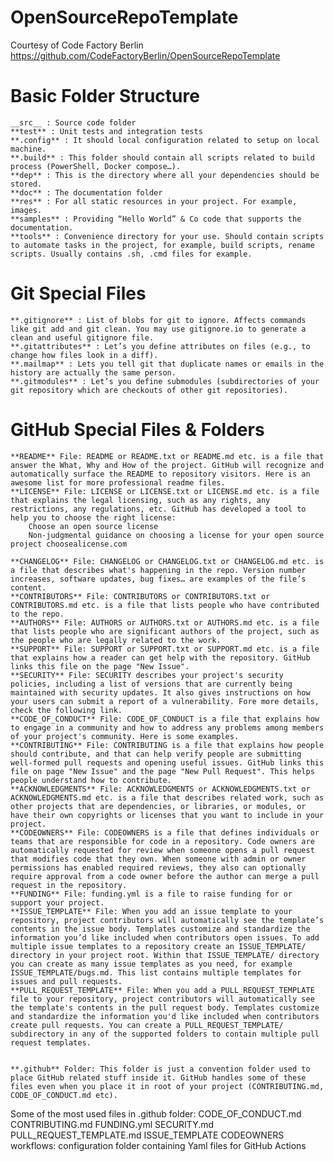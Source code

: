 # OpenSourceRepoTemplate
Courtesy of Code Factory Berlin
https://github.com/CodeFactoryBerlin/OpenSourceRepoTemplate

# Basic Folder Structure

    __src__ : Source code folder
    **test** : Unit tests and integration tests
    **.config** : It should local configuration related to setup on local machine.
    **.build** : This folder should contain all scripts related to build process (PowerShell, Docker compose…).
    **dep** : This is the directory where all your dependencies should be stored.
    **doc** : The documentation folder
    **res** : For all static resources in your project. For example, images.
    **samples** : Providing “Hello World” & Co code that supports the documentation.
    **tools** : Convenience directory for your use. Should contain scripts to automate tasks in the project, for example, build scripts, rename scripts. Usually contains .sh, .cmd files for example.
    
# Git Special Files

    **.gitignore** : List of blobs for git to ignore. Affects commands like git add and git clean. You may use gitignore.io to generate a clean and useful gitignore file.
    **.gitattributes** : Let’s you define attributes on files (e.g., to change how files look in a diff).
    **.mailmap** : Lets you tell git that duplicate names or emails in the history are actually the same person.
    **.gitmodules** : Let’s you define submodules (subdirectories of your git repository which are checkouts of other git repositories).

# GitHub Special Files & Folders

    **README** File: README or README.txt or README.md etc. is a file that answer the What, Why and How of the project. GitHub will recognize and automatically surface the README to repository visitors. Here is an awesome list for more professional readme files.
    **LICENSE** File: LICENSE or LICENSE.txt or LICENSE.md etc. is a file that explains the legal licensing, such as any rights, any restrictions, any regulations, etc. GitHub has developed a tool to help you to choose the right license:
        Choose an open source license
        Non-judgmental guidance on choosing a license for your open source project choosealicense.com

    **CHANGELOG** File: CHANGELOG or CHANGELOG.txt or CHANGELOG.md etc. is a file that describes what's happening in the repo. Version number increases, software updates, bug fixes… are examples of the file’s content.
    **CONTRIBUTORS** File: CONTRIBUTORS or CONTRIBUTORS.txt or CONTRIBUTORS.md etc. is a file that lists people who have contributed to the repo.
    **AUTHORS** File: AUTHORS or AUTHORS.txt or AUTHORS.md etc. is a file that lists people who are significant authors of the project, such as the people who are legally related to the work.
    **SUPPORT** File: SUPPORT or SUPPORT.txt or SUPPORT.md etc. is a file that explains how a reader can get help with the repository. GitHub links this file on the page "New Issue".
    **SECURITY** File: SECURITY describes your project's security policies, including a list of versions that are currently being maintained with security updates. It also gives instructions on how your users can submit a report of a vulnerability. Fore more details, check the following link.
    **CODE_OF_CONDUCT** File: CODE_OF_CONDUCT is a file that explains how to engage in a community and how to address any problems among members of your project's community. Here is some examples.
    **CONTRIBUTING** File: CONTRIBUTING is a file that explains how people should contribute, and that can help verify people are submitting well-formed pull requests and opening useful issues. GitHub links this file on page "New Issue" and the page "New Pull Request". This helps people understand how to contribute.
    **ACKNOWLEDGMENTS** File: ACKNOWLEDGMENTS or ACKNOWLEDGMENTS.txt or ACKNOWLEDGMENTS.md etc. is a file that describes related work, such as other projects that are dependencies, or libraries, or modules, or have their own copyrights or licenses that you want to include in your project.
    **CODEOWNERS** File: CODEOWNERS is a file that defines individuals or teams that are responsible for code in a repository. Code owners are automatically requested for review when someone opens a pull request that modifies code that they own. When someone with admin or owner permissions has enabled required reviews, they also can optionally require approval from a code owner before the author can merge a pull request in the repository.
    **FUNDING** File: funding.yml is a file to raise funding for or support your project.
    **ISSUE_TEMPLATE** File: When you add an issue template to your repository, project contributors will automatically see the template’s contents in the issue body. Templates customize and standardize the information you’d like included when contributors open issues. To add multiple issue templates to a repository create an ISSUE_TEMPLATE/ directory in your project root. Within that ISSUE_TEMPLATE/ directory you can create as many issue templates as you need, for example ISSUE_TEMPLATE/bugs.md. This list contains multiple templates for issues and pull requests.
    **PULL_REQUEST_TEMPLATE** File: When you add a PULL_REQUEST_TEMPLATE file to your repository, project contributors will automatically see the template's contents in the pull request body. Templates customize and standardize the information you'd like included when contributors create pull requests. You can create a PULL_REQUEST_TEMPLATE/ subdirectory in any of the supported folders to contain multiple pull request templates.


    **.github** Folder: This folder is just a convention folder used to place GitHub related stuff inside it. GitHub handles some of these files even when you place it in root of your project (CONTRIBUTING.md, CODE_OF_CONDUCT.md etc).

Some of the most used files in .github folder:
    CODE_OF_CONDUCT.md
    CONTRIBUTING.md
    FUNDING.yml
    SECURITY.md
    PULL_REQUEST_TEMPLATE.md
    ISSUE_TEMPLATE
    CODEOWNERS
    workflows: configuration folder containing Yaml files for GitHub Actions
